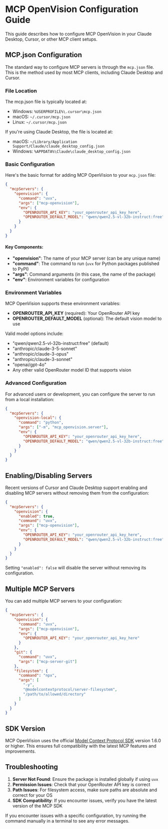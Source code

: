 # MCP OpenVision Configuration Guide

This guide describes how to configure MCP OpenVision in your Claude Desktop, Cursor, or other MCP client setups.

## MCP.json Configuration

The standard way to configure MCP servers is through the `mcp.json` file. This is the method used by most MCP clients, including Claude Desktop and Cursor.

### File Location

The mcp.json file is typically located at:

- Windows: `%USERPROFILE%\.cursor\mcp.json`
- macOS: `~/.cursor/mcp.json`
- Linux: `~/.cursor/mcp.json`

If you're using Claude Desktop, the file is located at:

- macOS: `~/Library/Application Support/Claude/claude_desktop_config.json`
- Windows: `%APPDATA%\Claude\claude_desktop_config.json`

### Basic Configuration

Here's the basic format for adding MCP OpenVision to your `mcp.json` file:

```json
{
  "mcpServers": {
    "openvision": {
      "command": "uvx",
      "args": ["mcp-openvision"],
      "env": {
        "OPENROUTER_API_KEY": "your_openrouter_api_key_here",
        "OPENROUTER_DEFAULT_MODEL": "qwen/qwen2.5-vl-32b-instruct:free"
      }
    }
  }
}
```

#### Key Components:

- **"openvision"**: The name of your MCP server (can be any unique name)
- **"command"**: The command to run (`uvx` for Python packages published to PyPI)
- **"args"**: Command arguments (in this case, the name of the package)
- **"env"**: Environment variables for configuration

### Environment Variables

MCP OpenVision supports these environment variables:

- **OPENROUTER_API_KEY** (required): Your OpenRouter API key
- **OPENROUTER_DEFAULT_MODEL** (optional): The default vision model to use

Valid model options include:

- "qwen/qwen2.5-vl-32b-instruct:free" (default)
- "anthropic/claude-3-5-sonnet"
- "anthropic/claude-3-opus"
- "anthropic/claude-3-sonnet"
- "openai/gpt-4o"
- Any other valid OpenRouter model ID that supports vision

### Advanced Configuration

For advanced users or development, you can configure the server to run from a local installation:

```json
{
  "mcpServers": {
    "openvision-local": {
      "command": "python",
      "args": ["-m", "mcp_openvision.server"],
      "env": {
        "OPENROUTER_API_KEY": "your_openrouter_api_key_here",
        "OPENROUTER_DEFAULT_MODEL": "qwen/qwen2.5-vl-32b-instruct:free"
      }
    }
  }
}
```

## Enabling/Disabling Servers

Recent versions of Cursor and Claude Desktop support enabling and disabling MCP servers without removing them from the configuration:

```json
{
  "mcpServers": {
    "openvision": {
      "enabled": true,
      "command": "uvx",
      "args": ["mcp-openvision"],
      "env": {
        "OPENROUTER_API_KEY": "your_openrouter_api_key_here",
        "OPENROUTER_DEFAULT_MODEL": "qwen/qwen2.5-vl-32b-instruct:free"
      }
    }
  }
}
```

Setting `"enabled": false` will disable the server without removing its configuration.

## Multiple MCP Servers

You can add multiple MCP servers to your configuration:

```json
{
  "mcpServers": {
    "openvision": {
      "command": "uvx",
      "args": ["mcp-openvision"],
      "env": {
        "OPENROUTER_API_KEY": "your_openrouter_api_key_here"
      }
    },
    "git": {
      "command": "uvx",
      "args": ["mcp-server-git"]
    },
    "filesystem": {
      "command": "npx",
      "args": [
        "-y",
        "@modelcontextprotocol/server-filesystem",
        "/path/to/allowed/directory"
      ]
    }
  }
}
```

## SDK Version

MCP OpenVision uses the official [Model Context Protocol SDK](https://github.com/modelcontextprotocol/python-sdk) version 1.6.0 or higher. This ensures full compatibility with the latest MCP features and improvements.

## Troubleshooting

1. **Server Not Found**: Ensure the package is installed globally if using `uvx`
2. **Permission Issues**: Check that your OpenRouter API key is correct
3. **Path Issues**: For filesystem access, make sure paths are absolute and correct for your OS
4. **SDK Compatibility**: If you encounter issues, verify you have the latest version of the MCP SDK

If you encounter issues with a specific configuration, try running the command manually in a terminal to see any error messages.

